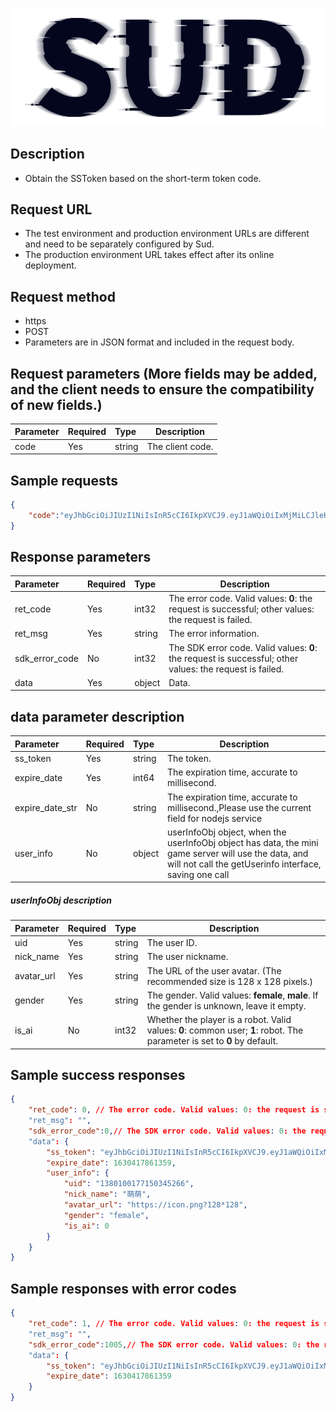 #

![SUD](../../Resource/logo.png)

## Description

- Obtain the SSToken based on the short-term token code.


## Request URL

- The test environment and production environment URLs are different and need to be separately configured by Sud.
- The production environment URL takes effect after its online deployment.

## Request method
- https
- POST
- Parameters are in JSON format and included in the request body.

## Request parameters (More fields may be added, and the client needs to ensure the compatibility of new fields.)

| Parameter | Required | Type | Description |
|:----|:---|:-----|-----|
| code | Yes | string | The client code. |

## Sample requests

```json
{
    "code":"eyJhbGciOiJIUzI1NiIsInR5cCI6IkpXVCJ9.eyJ1aWQiOiIxMjMiLCJleHAiOjE2MzA0MTc4NDksImFwcF9pZCI6ImFwcElEIn0.BWFAf7-Bi20KsFIjnQcF2ET1RNhoZRhoWa-VOxYbPuY"
}
```

## Response parameters

| Parameter | Required | Type | Description |
|:----|:---|:-----|-----|
| ret_code | Yes | int32 | The error code. Valid values: **0**: the request is successful; other values: the request is failed. |
| ret_msg | Yes | string | The error information. |
| sdk_error_code | No | int32 | The SDK error code. Valid values: **0**: the request is successful; other values: the request is failed. |
| data | Yes | object | Data. |

## data parameter description
| Parameter | Required | Type | Description |
|:----|:---|:-----|-----|
| ss_token | Yes | string | The token. |
| expire_date | Yes | int64 | The expiration time, accurate to millisecond. |
|expire_date_str| No |string|The expiration time, accurate to millisecond.,Please use the current field for nodejs service|
|user_info | No |object   |userInfoObj object, when the userInfoObj object has data, the mini game server will use the data, and will not call the getUserinfo interface, saving one call|


##### userInfoObj description
| Parameter | Required | Type | Description |
|:----|:---|:-----|-----|
| uid | Yes | string | The user ID. |
| nick_name | Yes | string | The user nickname. |
| avatar_url | Yes | string | The URL of the user avatar. (The recommended size is 128 x 128 pixels.)|
| gender | Yes | string | The gender. Valid values: **female**, **male**. If the gender is unknown, leave it empty. |
| is_ai | No | int32 | Whether the player is a robot. Valid values: **0**: common user; **1**: robot. The parameter is set to **0** by default. |

## Sample success responses

```json
{
    "ret_code": 0, // The error code. Valid values: 0: the request is successful; other values: the request is failed.
    "ret_msg": "",
    "sdk_error_code":0,// The SDK error code. Valid values: 0: the request is successful; other values: the request is failed.
    "data": {
        "ss_token": "eyJhbGciOiJIUzI1NiIsInR5cCI6IkpXVCJ9.eyJ1aWQiOiIxMjMiLCJleHAiOjE2MzA0MTc4NjEsImFwcF9pZCI6ImFwcElEIn0.vk6cX4dGHJ-du6tKAMqy-qoD9xB_GV2Dh356cZgMQxM",
        "expire_date": 1630417861359,
        "user_info": {
            "uid": "1380100177150345266",
            "nick_name": "萌萌",
            "avatar_url": "https://icon.png?128*128",
            "gender": "female",
            "is_ai": 0
    	}
    }
}
```

## Sample responses with error codes

```json
{
    "ret_code": 1, // The error code. Valid values: 0: the request is successful; other values: the request is failed.
    "ret_msg": "",
    "sdk_error_code":1005,// The SDK error code. Valid values: 0: the request is successful; other values: the request is failed.
    "data": {
        "ss_token": "eyJhbGciOiJIUzI1NiIsInR5cCI6IkpXVCJ9.eyJ1aWQiOiIxMjMiLCJleHAiOjE2MzA0MTc4NjEsImFwcF9pZCI6ImFwcElEIn0.vk6cX4dGHJ-du6tKAMqy-qoD9xB_GV2Dh356cZgMQxM",
        "expire_date": 1630417861359
    }
}
```
